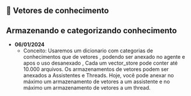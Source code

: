 ## 📖 Vetores de conhecimento 
## **Armazenando e categorizando conhecimento** 
- **06/01/2024**  
  - Conceito: Usaremos um dicionario com categorias de conhecimentos que de vetores , podendo ser anexado no agente e apos o uso desanexado , Cada um vector_store pode conter até 10.000 arquivos. Os armazenamentos de vetores podem ser anexados a Assistentes e Threads. Hoje, você pode anexar no máximo um armazenamento de vetores a um assistente e no máximo um armazenamento de vetores a um thread.